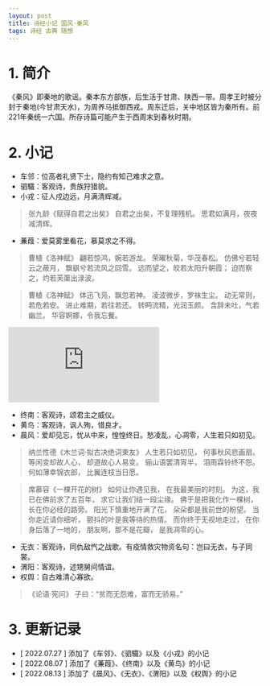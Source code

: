 ```yaml
---
layout: post
title: 诗经小记 国风·秦风
tags: 诗经 古典 随想
---
```


# 1. 简介

《秦风》即秦地的歌谣。秦本东方部族，后生活于甘肃、陕西一带。周孝王时被分封于秦地(今甘肃天水)，为周养马抵御西戎。周东迁后，关中地区皆为秦所有。前221年秦统一六国。所存诗篇可能产生于西周末到春秋时期。

# 2. 小记

- 车邻：位高者礼贤下士，隐约有知己难求之意。
- 驷驖：客观诗，贵族狩猎貌。
- 小戎：征人戍边远，月满清辉减。

> 张九龄《赋得自君之出矣》
> 自君之出矣，不复理残机。
> 思君如满月，夜夜减清辉。

- 蒹葭：爱莫雾里看花，慕莫求之不得。

> 曹植《洛神赋》
> 翩若惊鸿，婉若游龙。
> 荣曜秋菊，华茂春松。
> 仿佛兮若轻云之蔽月，
> 飘飖兮若流风之回雪。
> 远而望之，皎若太阳升朝霞；
> 迫而察之，灼若芙蕖出渌波。

> 曹植《洛神赋》
> 体迅飞凫，飘忽若神。
> 凌波微步，罗袜生尘。
> 动无常则，若危若安。
> 进止难期，若往若还。
> 转眄流精，光润玉颜。
> 含辞未吐，气若幽兰。
> 华容婀娜，令我忘餐。

<div class="video-frame"><iframe src="https://www.youtube.com/embed/9d2HY6xPCYw" title="YouTube video player" frameborder="0" allowfullscreen></iframe></div>

- 终南：客观诗，颂君主之威仪。
- 黄鸟：客观诗，讽人殉，惜良才。
- 晨风：爱却见忘，忧从中来，惶惶终日。愁凌乱，心凋零，人生若只如初见。

> 纳兰性德《木兰词·拟古决绝词柬友》
> 人生若只如初见，
> 何事秋风悲画扇。
> 等闲变却故人心，
> 却道故心人易变。
> 骊山语罢清宵半，
> 泪雨霖铃终不怨。
> 何如薄幸锦衣郎，
> 比翼连枝当日愿。

> 席慕容《一棵开花的树》
> 如何让你遇见我，
> 在我最美丽的时刻。
> 为这，我已在佛前求了五百年，
> 求它让我们结一段尘缘。
> 佛于是把我化作一棵树，
> 长在你必经的路旁。
> 阳光下慎重地开满了花，
> 朵朵都是我前世的盼望。
> 当你走近请你细听，
> 颤抖的叶是我等待的热情。
> 而你终于无视地走过，
> 在你身后落了一地的，
> 朋友啊，那不是花瓣，
> 是我凋零的心。

- 无衣：客观诗，同仇敌忾之战歌。有疫情救灾物资名句：岂曰无衣，与子同裳。
- 渭阳：客观诗，述甥舅间情谊。
- 权舆：自古难清心寡欲。

>《论语·宪问》
> 子曰：“贫而无怨难，富而无骄易。”

# 3. 更新记录

- [ 2022.07.27 ] 添加了《车邻》、《驷驖》以及《小戎》的小记
- [ 2022.08.07 ] 添加了《蒹葭》、《终南》以及《黄鸟》的小记
- [ 2022.08.13 ] 添加了《晨风》、《无衣》、《渭阳》以及《权舆》的小记
